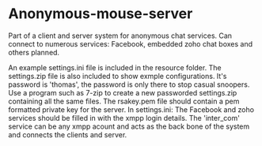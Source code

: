 Anonymous-mouse-server
===============

Part of a client and server system for anonymous chat services. 
Can connect to numerous services: Facebook, embedded zoho chat boxes and others planned.

An example settings.ini file is included in the resource folder. 
The settings.zip file is also included to show exmple configurations. It's password is 'thomas', the password is only there to stop casual snoopers. Use a program such as 7-zip to create a new passworded settings.zip containing all the same files. The rsakey.pem file should contain a pem formatted private key for the server.
In settings.ini:
The Facebook and zoho services should be filled in with the xmpp login details.
The 'inter_com' service can be any xmpp acount and acts as the back bone of the system and connects the clients and server.